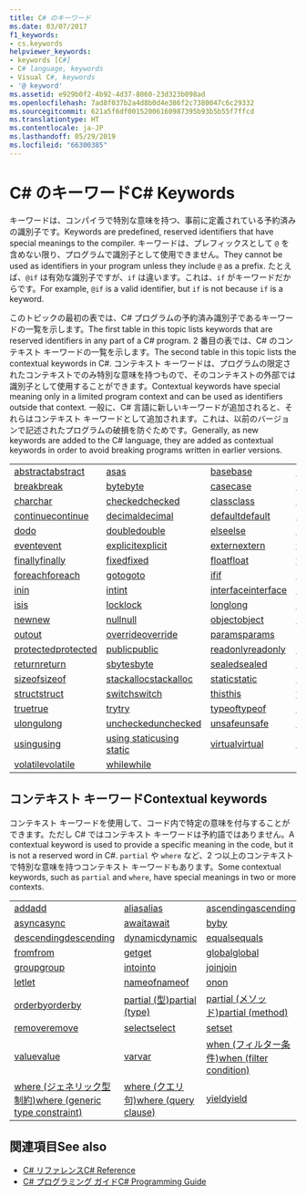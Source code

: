 ```yaml
---
title: C# のキーワード
ms.date: 03/07/2017
f1_keywords:
- cs.keywords
helpviewer_keywords:
- keywords [C#]
- C# language, keywords
- Visual C#, keywords
- '@ keyword'
ms.assetid: e929b0f2-4b92-4d37-8060-23d323b098ad
ms.openlocfilehash: 7ad8f037b2a4d8b0d4e386f2c7380047c6c29332
ms.sourcegitcommit: 621a5f6df00152006160987395b93b5b55f7ffcd
ms.translationtype: HT
ms.contentlocale: ja-JP
ms.lasthandoff: 05/29/2019
ms.locfileid: "66300385"
---
```

# <a name="c-keywords"></a><span data-ttu-id="12373-102">C# のキーワード</span><span class="sxs-lookup"><span data-stu-id="12373-102">C# Keywords</span></span>

<span data-ttu-id="12373-103">キーワードは、コンパイラで特別な意味を持つ、事前に定義されている予約済みの識別子です。</span><span class="sxs-lookup"><span data-stu-id="12373-103">Keywords are predefined, reserved identifiers that have special meanings to the compiler.</span></span> <span data-ttu-id="12373-104">キーワードは、プレフィックスとして `@` を含めない限り、プログラムで識別子として使用できません。</span><span class="sxs-lookup"><span data-stu-id="12373-104">They cannot be used as identifiers in your program unless they include `@` as a prefix.</span></span> <span data-ttu-id="12373-105">たとえば、`@if` は有効な識別子ですが、`if` は違います。これは、`if` がキーワードだからです。</span><span class="sxs-lookup"><span data-stu-id="12373-105">For example, `@if` is a valid identifier, but `if` is not because `if` is a keyword.</span></span>  
  
 <span data-ttu-id="12373-106">このトピックの最初の表では、C# プログラムの予約済み識別子であるキーワードの一覧を示します。</span><span class="sxs-lookup"><span data-stu-id="12373-106">The first table in this topic lists keywords that are reserved identifiers in any part of a C# program.</span></span> <span data-ttu-id="12373-107">2 番目の表では、C# のコンテキスト キーワードの一覧を示します。</span><span class="sxs-lookup"><span data-stu-id="12373-107">The second table in this topic lists the contextual keywords in C#.</span></span> <span data-ttu-id="12373-108">コンテキスト キーワードは、プログラムの限定されたコンテキストでのみ特別な意味を持つもので、そのコンテキストの外部では識別子として使用することができます。</span><span class="sxs-lookup"><span data-stu-id="12373-108">Contextual keywords have special meaning only in a limited program context and can be used as identifiers outside that context.</span></span> <span data-ttu-id="12373-109">一般に、C# 言語に新しいキーワードが追加されると、それらはコンテキスト キーワードとして追加されます。これは、以前のバージョンで記述されたプログラムの破損を防ぐためです。</span><span class="sxs-lookup"><span data-stu-id="12373-109">Generally, as new keywords are added to the C# language, they are added as contextual keywords in order to avoid breaking programs written in earlier versions.</span></span>  
  
|||||  
|---|---|---|---|  
|[<span data-ttu-id="12373-110">abstract</span><span class="sxs-lookup"><span data-stu-id="12373-110">abstract</span></span>](../../../csharp/language-reference/keywords/abstract.md)|[<span data-ttu-id="12373-111">as</span><span class="sxs-lookup"><span data-stu-id="12373-111">as</span></span>](../../../csharp/language-reference/keywords/as.md)|[<span data-ttu-id="12373-112">base</span><span class="sxs-lookup"><span data-stu-id="12373-112">base</span></span>](../../../csharp/language-reference/keywords/base.md)|[<span data-ttu-id="12373-113">bool</span><span class="sxs-lookup"><span data-stu-id="12373-113">bool</span></span>](../../../csharp/language-reference/keywords/bool.md)|  
|[<span data-ttu-id="12373-114">break</span><span class="sxs-lookup"><span data-stu-id="12373-114">break</span></span>](../../../csharp/language-reference/keywords/break.md)|[<span data-ttu-id="12373-115">byte</span><span class="sxs-lookup"><span data-stu-id="12373-115">byte</span></span>](../../../csharp/language-reference/keywords/byte.md)|[<span data-ttu-id="12373-116">case</span><span class="sxs-lookup"><span data-stu-id="12373-116">case</span></span>](../../../csharp/language-reference/keywords/switch.md)|[<span data-ttu-id="12373-117">catch</span><span class="sxs-lookup"><span data-stu-id="12373-117">catch</span></span>](../../../csharp/language-reference/keywords/try-catch.md)|  
|[<span data-ttu-id="12373-118">char</span><span class="sxs-lookup"><span data-stu-id="12373-118">char</span></span>](../../../csharp/language-reference/keywords/char.md)|[<span data-ttu-id="12373-119">checked</span><span class="sxs-lookup"><span data-stu-id="12373-119">checked</span></span>](../../../csharp/language-reference/keywords/checked.md)|[<span data-ttu-id="12373-120">class</span><span class="sxs-lookup"><span data-stu-id="12373-120">class</span></span>](../../../csharp/language-reference/keywords/class.md)|[<span data-ttu-id="12373-121">const</span><span class="sxs-lookup"><span data-stu-id="12373-121">const</span></span>](../../../csharp/language-reference/keywords/const.md)|  
|[<span data-ttu-id="12373-122">continue</span><span class="sxs-lookup"><span data-stu-id="12373-122">continue</span></span>](../../../csharp/language-reference/keywords/continue.md)|[<span data-ttu-id="12373-123">decimal</span><span class="sxs-lookup"><span data-stu-id="12373-123">decimal</span></span>](../../../csharp/language-reference/keywords/decimal.md)|[<span data-ttu-id="12373-124">default</span><span class="sxs-lookup"><span data-stu-id="12373-124">default</span></span>](../../../csharp/language-reference/keywords/default.md)|[<span data-ttu-id="12373-125">delegate</span><span class="sxs-lookup"><span data-stu-id="12373-125">delegate</span></span>](../../../csharp/language-reference/keywords/delegate.md)|  
|[<span data-ttu-id="12373-126">do</span><span class="sxs-lookup"><span data-stu-id="12373-126">do</span></span>](../../../csharp/language-reference/keywords/do.md)|[<span data-ttu-id="12373-127">double</span><span class="sxs-lookup"><span data-stu-id="12373-127">double</span></span>](../../../csharp/language-reference/keywords/double.md)|[<span data-ttu-id="12373-128">else</span><span class="sxs-lookup"><span data-stu-id="12373-128">else</span></span>](../../../csharp/language-reference/keywords/if-else.md)|[<span data-ttu-id="12373-129">enum</span><span class="sxs-lookup"><span data-stu-id="12373-129">enum</span></span>](../../../csharp/language-reference/keywords/enum.md)|  
|[<span data-ttu-id="12373-130">event</span><span class="sxs-lookup"><span data-stu-id="12373-130">event</span></span>](../../../csharp/language-reference/keywords/event.md)|[<span data-ttu-id="12373-131">explicit</span><span class="sxs-lookup"><span data-stu-id="12373-131">explicit</span></span>](../../../csharp/language-reference/keywords/explicit.md)|[<span data-ttu-id="12373-132">extern</span><span class="sxs-lookup"><span data-stu-id="12373-132">extern</span></span>](../../../csharp/language-reference/keywords/extern.md)|[<span data-ttu-id="12373-133">false</span><span class="sxs-lookup"><span data-stu-id="12373-133">false</span></span>](false-literal.md)|  
|[<span data-ttu-id="12373-134">finally</span><span class="sxs-lookup"><span data-stu-id="12373-134">finally</span></span>](../../../csharp/language-reference/keywords/try-finally.md)|[<span data-ttu-id="12373-135">fixed</span><span class="sxs-lookup"><span data-stu-id="12373-135">fixed</span></span>](../../../csharp/language-reference/keywords/fixed-statement.md)|[<span data-ttu-id="12373-136">float</span><span class="sxs-lookup"><span data-stu-id="12373-136">float</span></span>](../../../csharp/language-reference/keywords/float.md)|[<span data-ttu-id="12373-137">for</span><span class="sxs-lookup"><span data-stu-id="12373-137">for</span></span>](../../../csharp/language-reference/keywords/for.md)|  
|[<span data-ttu-id="12373-138">foreach</span><span class="sxs-lookup"><span data-stu-id="12373-138">foreach</span></span>](../../../csharp/language-reference/keywords/foreach-in.md)|[<span data-ttu-id="12373-139">goto</span><span class="sxs-lookup"><span data-stu-id="12373-139">goto</span></span>](../../../csharp/language-reference/keywords/goto.md)|[<span data-ttu-id="12373-140">if</span><span class="sxs-lookup"><span data-stu-id="12373-140">if</span></span>](../../../csharp/language-reference/keywords/if-else.md)|[<span data-ttu-id="12373-141">implicit</span><span class="sxs-lookup"><span data-stu-id="12373-141">implicit</span></span>](../../../csharp/language-reference/keywords/implicit.md)|  
|[<span data-ttu-id="12373-142">in</span><span class="sxs-lookup"><span data-stu-id="12373-142">in</span></span>](../../../csharp/language-reference/keywords/in.md)|[<span data-ttu-id="12373-143">int</span><span class="sxs-lookup"><span data-stu-id="12373-143">int</span></span>](../../../csharp/language-reference/keywords/int.md)|[<span data-ttu-id="12373-144">interface</span><span class="sxs-lookup"><span data-stu-id="12373-144">interface</span></span>](../../../csharp/language-reference/keywords/interface.md)|[<span data-ttu-id="12373-145">internal</span><span class="sxs-lookup"><span data-stu-id="12373-145">internal</span></span>](../../../csharp/language-reference/keywords/internal.md)|
|[<span data-ttu-id="12373-146">is</span><span class="sxs-lookup"><span data-stu-id="12373-146">is</span></span>](../../../csharp/language-reference/keywords/is.md)|[<span data-ttu-id="12373-147">lock</span><span class="sxs-lookup"><span data-stu-id="12373-147">lock</span></span>](../../../csharp/language-reference/keywords/lock-statement.md)|[<span data-ttu-id="12373-148">long</span><span class="sxs-lookup"><span data-stu-id="12373-148">long</span></span>](../../../csharp/language-reference/keywords/long.md)|[<span data-ttu-id="12373-149">namespace</span><span class="sxs-lookup"><span data-stu-id="12373-149">namespace</span></span>](../../../csharp/language-reference/keywords/namespace.md)|
|[<span data-ttu-id="12373-150">new</span><span class="sxs-lookup"><span data-stu-id="12373-150">new</span></span>](../../../csharp/language-reference/keywords/new.md)|[<span data-ttu-id="12373-151">null</span><span class="sxs-lookup"><span data-stu-id="12373-151">null</span></span>](../../../csharp/language-reference/keywords/null.md)|[<span data-ttu-id="12373-152">object</span><span class="sxs-lookup"><span data-stu-id="12373-152">object</span></span>](../../../csharp/language-reference/keywords/object.md)|[<span data-ttu-id="12373-153">operator</span><span class="sxs-lookup"><span data-stu-id="12373-153">operator</span></span>](../../../csharp/language-reference/keywords/operator.md)|
|[<span data-ttu-id="12373-154">out</span><span class="sxs-lookup"><span data-stu-id="12373-154">out</span></span>](../../../csharp/language-reference/keywords/out.md)|[<span data-ttu-id="12373-155">override</span><span class="sxs-lookup"><span data-stu-id="12373-155">override</span></span>](../../../csharp/language-reference/keywords/override.md)|[<span data-ttu-id="12373-156">params</span><span class="sxs-lookup"><span data-stu-id="12373-156">params</span></span>](../../../csharp/language-reference/keywords/params.md)|[<span data-ttu-id="12373-157">private</span><span class="sxs-lookup"><span data-stu-id="12373-157">private</span></span>](../../../csharp/language-reference/keywords/private.md)|
|[<span data-ttu-id="12373-158">protected</span><span class="sxs-lookup"><span data-stu-id="12373-158">protected</span></span>](../../../csharp/language-reference/keywords/protected.md)|[<span data-ttu-id="12373-159">public</span><span class="sxs-lookup"><span data-stu-id="12373-159">public</span></span>](../../../csharp/language-reference/keywords/public.md)|[<span data-ttu-id="12373-160">readonly</span><span class="sxs-lookup"><span data-stu-id="12373-160">readonly</span></span>](../../../csharp/language-reference/keywords/readonly.md)|[<span data-ttu-id="12373-161">ref</span><span class="sxs-lookup"><span data-stu-id="12373-161">ref</span></span>](../../../csharp/language-reference/keywords/ref.md)|
|[<span data-ttu-id="12373-162">return</span><span class="sxs-lookup"><span data-stu-id="12373-162">return</span></span>](../../../csharp/language-reference/keywords/return.md)|[<span data-ttu-id="12373-163">sbyte</span><span class="sxs-lookup"><span data-stu-id="12373-163">sbyte</span></span>](../../../csharp/language-reference/keywords/sbyte.md)|[<span data-ttu-id="12373-164">sealed</span><span class="sxs-lookup"><span data-stu-id="12373-164">sealed</span></span>](../../../csharp/language-reference/keywords/sealed.md)|[<span data-ttu-id="12373-165">short</span><span class="sxs-lookup"><span data-stu-id="12373-165">short</span></span>](../../../csharp/language-reference/keywords/short.md)||
[<span data-ttu-id="12373-166">sizeof</span><span class="sxs-lookup"><span data-stu-id="12373-166">sizeof</span></span>](../../../csharp/language-reference/keywords/sizeof.md)|[<span data-ttu-id="12373-167">stackalloc</span><span class="sxs-lookup"><span data-stu-id="12373-167">stackalloc</span></span>](../../../csharp/language-reference/keywords/stackalloc.md)|[<span data-ttu-id="12373-168">static</span><span class="sxs-lookup"><span data-stu-id="12373-168">static</span></span>](../../../csharp/language-reference/keywords/static.md)|[<span data-ttu-id="12373-169">string</span><span class="sxs-lookup"><span data-stu-id="12373-169">string</span></span>](../../../csharp/language-reference/keywords/string.md)|
|[<span data-ttu-id="12373-170">struct</span><span class="sxs-lookup"><span data-stu-id="12373-170">struct</span></span>](../../../csharp/language-reference/keywords/struct.md)|[<span data-ttu-id="12373-171">switch</span><span class="sxs-lookup"><span data-stu-id="12373-171">switch</span></span>](../../../csharp/language-reference/keywords/switch.md)|[<span data-ttu-id="12373-172">this</span><span class="sxs-lookup"><span data-stu-id="12373-172">this</span></span>](../../../csharp/language-reference/keywords/this.md)|[<span data-ttu-id="12373-173">throw</span><span class="sxs-lookup"><span data-stu-id="12373-173">throw</span></span>](../../../csharp/language-reference/keywords/throw.md)|
|[<span data-ttu-id="12373-174">true</span><span class="sxs-lookup"><span data-stu-id="12373-174">true</span></span>](true-literal.md)|[<span data-ttu-id="12373-175">try</span><span class="sxs-lookup"><span data-stu-id="12373-175">try</span></span>](../../../csharp/language-reference/keywords/try-catch.md)|[<span data-ttu-id="12373-176">typeof</span><span class="sxs-lookup"><span data-stu-id="12373-176">typeof</span></span>](../../../csharp/language-reference/keywords/typeof.md)|[<span data-ttu-id="12373-177">uint</span><span class="sxs-lookup"><span data-stu-id="12373-177">uint</span></span>](../../../csharp/language-reference/keywords/uint.md)|
|[<span data-ttu-id="12373-178">ulong</span><span class="sxs-lookup"><span data-stu-id="12373-178">ulong</span></span>](../../../csharp/language-reference/keywords/ulong.md)|[<span data-ttu-id="12373-179">unchecked</span><span class="sxs-lookup"><span data-stu-id="12373-179">unchecked</span></span>](../../../csharp/language-reference/keywords/unchecked.md)|[<span data-ttu-id="12373-180">unsafe</span><span class="sxs-lookup"><span data-stu-id="12373-180">unsafe</span></span>](../../../csharp/language-reference/keywords/unsafe.md)|[<span data-ttu-id="12373-181">ushort</span><span class="sxs-lookup"><span data-stu-id="12373-181">ushort</span></span>](../../../csharp/language-reference/keywords/ushort.md)|
|[<span data-ttu-id="12373-182">using</span><span class="sxs-lookup"><span data-stu-id="12373-182">using</span></span>](../../../csharp/language-reference/keywords/using.md)|[<span data-ttu-id="12373-183">using static</span><span class="sxs-lookup"><span data-stu-id="12373-183">using static</span></span>](using-static.md)|[<span data-ttu-id="12373-184">virtual</span><span class="sxs-lookup"><span data-stu-id="12373-184">virtual</span></span>](../../../csharp/language-reference/keywords/virtual.md)|[<span data-ttu-id="12373-185">void</span><span class="sxs-lookup"><span data-stu-id="12373-185">void</span></span>](../../../csharp/language-reference/keywords/void.md)|
|[<span data-ttu-id="12373-186">volatile</span><span class="sxs-lookup"><span data-stu-id="12373-186">volatile</span></span>](../../../csharp/language-reference/keywords/volatile.md)|[<span data-ttu-id="12373-187">while</span><span class="sxs-lookup"><span data-stu-id="12373-187">while</span></span>](../../../csharp/language-reference/keywords/while.md)|

## <a name="contextual-keywords"></a><span data-ttu-id="12373-188">コンテキスト キーワード</span><span class="sxs-lookup"><span data-stu-id="12373-188">Contextual keywords</span></span>

 <span data-ttu-id="12373-189">コンテキスト キーワードを使用して、コード内で特定の意味を付与することができます。ただし C# ではコンテキスト キーワードは予約語ではありません。</span><span class="sxs-lookup"><span data-stu-id="12373-189">A contextual keyword is used to provide a specific meaning in the code, but it is not a reserved word in C#.</span></span> <span data-ttu-id="12373-190">`partial` や `where` など、2 つ以上のコンテキストで特別な意味を持つコンテキスト キーワードもあります。</span><span class="sxs-lookup"><span data-stu-id="12373-190">Some contextual keywords, such as `partial` and `where`, have special meanings in two or more contexts.</span></span>  
  
||||  
|---|---|---|  
|[<span data-ttu-id="12373-191">add</span><span class="sxs-lookup"><span data-stu-id="12373-191">add</span></span>](add.md)|[<span data-ttu-id="12373-192">alias</span><span class="sxs-lookup"><span data-stu-id="12373-192">alias</span></span>](extern-alias.md)|[<span data-ttu-id="12373-193">ascending</span><span class="sxs-lookup"><span data-stu-id="12373-193">ascending</span></span>](ascending.md)|
|[<span data-ttu-id="12373-194">async</span><span class="sxs-lookup"><span data-stu-id="12373-194">async</span></span>](async.md)|[<span data-ttu-id="12373-195">await</span><span class="sxs-lookup"><span data-stu-id="12373-195">await</span></span>](await.md)|[<span data-ttu-id="12373-196">by</span><span class="sxs-lookup"><span data-stu-id="12373-196">by</span></span>](by.md)|
|[<span data-ttu-id="12373-197">descending</span><span class="sxs-lookup"><span data-stu-id="12373-197">descending</span></span>](descending.md)|[<span data-ttu-id="12373-198">dynamic</span><span class="sxs-lookup"><span data-stu-id="12373-198">dynamic</span></span>](dynamic.md)|[<span data-ttu-id="12373-199">equals</span><span class="sxs-lookup"><span data-stu-id="12373-199">equals</span></span>](equals.md)|
|[<span data-ttu-id="12373-200">from</span><span class="sxs-lookup"><span data-stu-id="12373-200">from</span></span>](from-clause.md)|[<span data-ttu-id="12373-201">get</span><span class="sxs-lookup"><span data-stu-id="12373-201">get</span></span>](get.md)|[<span data-ttu-id="12373-202">global</span><span class="sxs-lookup"><span data-stu-id="12373-202">global</span></span>](global.md)|
|[<span data-ttu-id="12373-203">group</span><span class="sxs-lookup"><span data-stu-id="12373-203">group</span></span>](group-clause.md)|[<span data-ttu-id="12373-204">into</span><span class="sxs-lookup"><span data-stu-id="12373-204">into</span></span>](into.md)|[<span data-ttu-id="12373-205">join</span><span class="sxs-lookup"><span data-stu-id="12373-205">join</span></span>](join-clause.md)|
|[<span data-ttu-id="12373-206">let</span><span class="sxs-lookup"><span data-stu-id="12373-206">let</span></span>](let-clause.md)|[<span data-ttu-id="12373-207">nameof</span><span class="sxs-lookup"><span data-stu-id="12373-207">nameof</span></span>](nameof.md)|[<span data-ttu-id="12373-208">on</span><span class="sxs-lookup"><span data-stu-id="12373-208">on</span></span>](on.md)|
|[<span data-ttu-id="12373-209">orderby</span><span class="sxs-lookup"><span data-stu-id="12373-209">orderby</span></span>](orderby-clause.md)|[<span data-ttu-id="12373-210">partial (型)</span><span class="sxs-lookup"><span data-stu-id="12373-210">partial (type)</span></span>](partial-type.md)|[<span data-ttu-id="12373-211">partial (メソッド)</span><span class="sxs-lookup"><span data-stu-id="12373-211">partial (method)</span></span>](partial-method.md)|
|[<span data-ttu-id="12373-212">remove</span><span class="sxs-lookup"><span data-stu-id="12373-212">remove</span></span>](remove.md)|[<span data-ttu-id="12373-213">select</span><span class="sxs-lookup"><span data-stu-id="12373-213">select</span></span>](select-clause.md)|[<span data-ttu-id="12373-214">set</span><span class="sxs-lookup"><span data-stu-id="12373-214">set</span></span>](set.md)|
|[<span data-ttu-id="12373-215">value</span><span class="sxs-lookup"><span data-stu-id="12373-215">value</span></span>](value.md)|[<span data-ttu-id="12373-216">var</span><span class="sxs-lookup"><span data-stu-id="12373-216">var</span></span>](var.md)|[<span data-ttu-id="12373-217">when (フィルター条件)</span><span class="sxs-lookup"><span data-stu-id="12373-217">when (filter condition)</span></span>](when.md)|
|[<span data-ttu-id="12373-218">where (ジェネリック型制約)</span><span class="sxs-lookup"><span data-stu-id="12373-218">where (generic type constraint)</span></span>](where-generic-type-constraint.md)|[<span data-ttu-id="12373-219">where (クエリ句)</span><span class="sxs-lookup"><span data-stu-id="12373-219">where (query clause)</span></span>](where-clause.md)|[<span data-ttu-id="12373-220">yield</span><span class="sxs-lookup"><span data-stu-id="12373-220">yield</span></span>](yield.md)|
  
## <a name="see-also"></a><span data-ttu-id="12373-221">関連項目</span><span class="sxs-lookup"><span data-stu-id="12373-221">See also</span></span>

- [<span data-ttu-id="12373-222">C# リファレンス</span><span class="sxs-lookup"><span data-stu-id="12373-222">C# Reference</span></span>](../../../csharp/language-reference/index.md)
- [<span data-ttu-id="12373-223">C# プログラミング ガイド</span><span class="sxs-lookup"><span data-stu-id="12373-223">C# Programming Guide</span></span>](../../../csharp/programming-guide/index.md)

